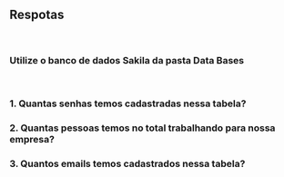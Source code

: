 ## Respotas
<br>

### Utilize o banco de dados Sakila da pasta Data Bases
<br>

### 1. Quantas senhas temos cadastradas nessa tabela?
### 2. Quantas pessoas temos no total trabalhando para nossa empresa?
### 3. Quantos emails temos cadastrados nessa tabela?